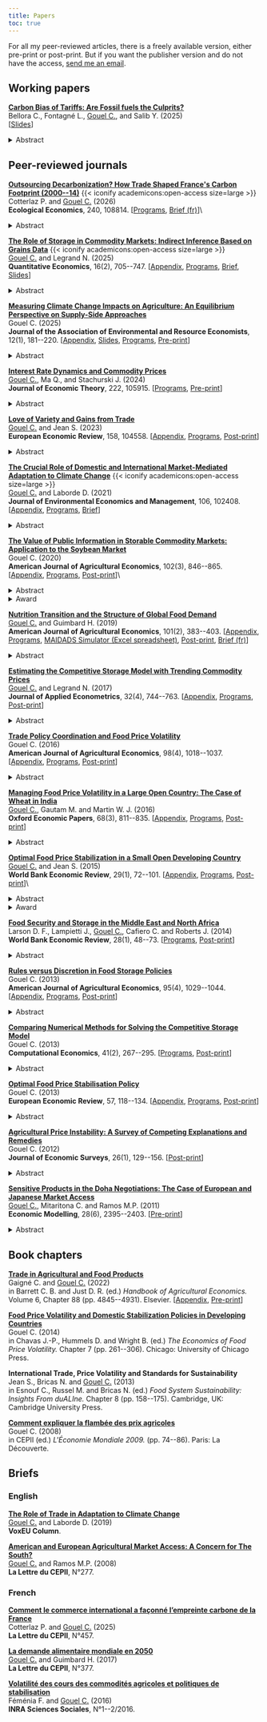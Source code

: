 ```yaml
---
title: Papers
toc: true
---
```


For all my peer-reviewed articles, there is a freely available version, either pre-print or post-print. But if you want the publisher version and do not have the access, [send me an email](mailto:christophe.gouel@inrae.fr).

## Working papers

[**Carbon Bias of Tariffs: Are Fossil fuels the Culprits?**](https://www.cepii.fr/CEPII/en/publications/wp/abstract.asp?NoDoc=14655)\
Bellora C., Fontagné L., <u>Gouel C.</u>, and Salib Y. (2025)\
[[Slides](docs/carbon_bias_slides.html)]
<details>
  <summary>Abstract</summary>
  This paper revisits the existence of a carbon bias in trade policies, where emissions-intensive sectors receive lower trade protection than cleaner sectors. Using a stylized general equilibrium model that accounts for greenhouse gas emissions, we confirm the presence of a carbon bias but find it to be significantly smaller than previously estimated. Our analysis reveals that this bias is primarily driven by low tariffs on fossil fuels, particularly crude oil. Incorporating the finite nature of fossil fuel resources into the model reduces the responsiveness of fossil fuel production to tariff changes, effectively neutralizing the carbon bias. Furthermore, when accounting for domestic consumption taxes on fossil fuels in non-producing countries---which act as de facto tariffs---the bias shifts toward a pro-environmental stance. These findings underscore the importance of integrating energy markets' specificities and domestic distortions into trade models to better account for the impact of trade policies on the environment.
</details>

## Peer-reviewed journals

[**Outsourcing Decarbonization? How Trade Shaped France's Carbon Footprint (2000--14)**](https://doi.org/10.1016/j.ecolecon.2025.108814) {{< iconify academicons:open-access size=large >}}\
Cotterlaz P. and <u>Gouel C.</u> (2026)\
**Ecological Economics**, 240, 108814. [[Programs](https://doi.org/10.57745/KWXFK5), [Brief (fr)](https://www.cepii.fr/CEPII/fr/publications/lettre/abstract.asp?NoDoc=14667)]\
<details>
  <summary>Abstract</summary>
  This study examines the evolution of France's carbon footprint from 2000 to 2014, with a particular focus on the role of international trade. During this period, France's territorial emissions decreased by 18%, yet its consumption-based footprint declined by only 5%. This modest reduction reflects an increase in emissions embedded in imports, which grew from 45% to 54% of the total. Employing a novel structural decomposition analysis, we disentangle the contributions of scale, composition, and technique effects from a consumption perspective. Our approach advances traditional methods by explicitly distinguishing between domestic and foreign influences and by separately analyzing trade openness and the geographic reallocation of trade flows. The results underscore the dominance of the technique effect in reducing emissions (-28%), driven primarily by efficiency improvements abroad. However, the geographic composition effect led to a substantial increase in emissions (+18%), especially due to shifts toward more carbon-intensive trading partners prior to 2008. This pattern—characterized by a growing reliance on foreign improvements for emission reductions—likely foreshadows developments in other developed economies as domestic decarbonization advances. It highlights the need for greater coordination between trade and climate policies.
</details>

[**The Role of Storage in Commodity Markets: Indirect Inference Based on Grains Data**](https://doi.org/10.3982/QE2329) {{< iconify academicons:open-access size=large >}}\
<u>Gouel C.</u> and Legrand N. (2025)\
**Quantitative Economics**, 16(2), 705--747. [[Appendix](https://www.econometricsociety.org/publications/quantitative-economics/2025/05/01/The-Role-of-Storage-in-Commodity-Markets-Indirect-Inference-Based-on-Grain-Data/supp/QE2329SUPP.pdf), [Programs](https://doi.org/10.5281/zenodo.14591285), [Brief](https://www.bayes-cid.com/pdf/issues/2023-summer/publications/CID%20Summer%202023%20Gouel%20et%20al.pdf), [Slides](https://hal.inrae.fr/hal-05108587v1/file/storage_II_slides.pdf)]
<details>
  <summary>Abstract</summary>
  We develop an indirect inference approach relying on a linear supply and demand model serving as an auxiliary model to provide the first full empirical test of the rational expectations commodity storage model. We build a rich storage model that incorporates a supply response and four structural shocks and show that exploiting information on both prices and quantities is critical for relaxing previous restrictive identifying assumptions and assessing the empirical consistency of the model's features. Finally, we carry out a structural estimation on the aggregate index of the world's most important staple food products. Our estimations show that supply shocks are the main drivers of food market dynamics and that our storage model is consistent with most of the moments in the data, including the high price persistence so far the subject of a long‐standing puzzle.
</details>

[**Measuring Climate Change Impacts on Agriculture: An Equilibrium Perspective on Supply-Side Approaches**](https://doi.org/10.1086/730591)\
Gouel C. (2025)\
**Journal of the Association of Environmental and Resource Economists**, 12(1), 181--220. [[Appendix](https://hal.inrae.fr/hal-04829202v1/file/ricardian-trade-SA.pdf), [Slides](https://hal.inrae.fr/hal-04829202v1/file/ricardian-trade-slides.pdf), [Programs](https://doi.org/10.7910/DVN/RFHQPK), [Pre-print](https://www.nber.org/papers/w30279)]
<details>
  <summary>Abstract</summary>
  Climate change impacts on agriculture are mostly estimated by supply-side reduced-form regressions, under the implicit assumption of constant crop prices. To test whether this assumption is innocuous, I use a quantitative trade model of global agricultural markets to emulate the findings of a supply-side approach and to calculate welfare changes accounting for price changes. The results show that both welfare measures are weakly correlated and can be of opposite signs and that the supply-side approach tends to underestimate the cost of climate change because of the imperfect substitutability of crops in demand.
</details>

[**Interest Rate Dynamics and Commodity Prices**](https://doi.org/10.1016/j.jet.2024.105915)\
<u>Gouel C.</u>, Ma Q., and Stachurski J. (2024)\
**Journal of Economic Theory**, 222, 105915. [[Programs](https://doi.org/10.57745/JV1JR6), [Pre-print](https://www.cepii.fr/CEPII/fr/publications/wp/abstract.asp?NoDoc=13921)]
<details>
  <summary>Abstract</summary>
  In economic studies and popular media, interest rates are routinely cited as a major factor behind commodity price fluctuations. At the same time, the transmission channels are far from transparent, leading to long-running debates on the sign and magnitude of interest rate effects. Purely empirical studies struggle to address these issues because of the complex interactions between interest rates, prices, supply changes, and aggregate demand. To move this debate to a solid footing, we extend the competitive storage model to include stochastically evolving interest rates. We establish general conditions for existence and uniqueness of solutions and provide a systematic theoretical and quantitative analysis of the interactions between interest rates and prices.
</details>

[**Love of Variety and Gains from Trade**](https://doi.org/10.1016/j.euroecorev.2023.104558)\
<u>Gouel C.</u> and Jean S. (2023)\
**European Economic Review**, 158, 104558. [[Appendix](https://ars.els-cdn.com/content/image/1-s2.0-S0014292123001861-mmc1.pdf), [Programs](https://doi.org/10.15454/U0QOAA), [Post-print](https://hal.inrae.fr/hal-04179396v1/document)]
<details>
  <summary>Abstract</summary>
  We show analytically and quantitatively how gains from trade depend on love of variety, defined as the extent to which an additional product variety generates benefits in either final or intermediate consumption. To do this, we use a multi-country, multi-sector heterogeneous-firm gravity trade model where love of variety is parameterized separately from product substitutability using a generalized CES demand function. Counterfactual simulations based on a calibrated version of this model show that the gains from trade commonly vary by a proportion of one to three depending on the value of the love-of-variety elasticity. Trade war simulations also point to the strong sensitivity of the assessed impacts. We conclude that love of variety may be an important determinant of the gains from trade, an aspect that has so far been overlooked for the sake of convenience in the modeling framework and due to lack of empirical estimates.
</details>

[**The Crucial Role of Domestic and International Market-Mediated Adaptation to Climate Change**](https://doi.org/10.1016/j.jeem.2020.102408) {{< iconify academicons:open-access size=large >}}\
<u>Gouel C.</u> and Laborde D. (2021)\
**Journal of Environmental Economics and Management**, 106, 102408. [[Appendix](https://ars.els-cdn.com/content/image/1-s2.0-S0095069620301315-mmc1.pdf), [Programs](https://doi.org/10.15454/HYUURI), [Brief](https://voxeu.org/article/role-trade-adaptation-climate-change)]
<details>
  <summary>Abstract</summary>
  Climate change effects on agricultural yields will be uneven over the world. A few countries, mostly in high latitudes, may experience gains, while most will see average yield decrease. This paper aims to quantify the role of market-mediated adjustments in attenuating the effects of climate change by allowing the expression of the new climate-induced pattern of comparative advantages within and between countries. To do this, we develop a quantitative general equilibrium trade model where the representation of land use choice is inspired from modern Ricardian trade models. We use spatially explicit information from the agronomic literature about potential yields before and after climate change for calibration and counterfactual simulations. The results show that the climate-induced yield changes generate large price movements that incentivize adjustments in production and trade. Both production and trade adjustments contribute to reducing welfare losses globally, with production adjustments making the larger contribution.
</details>


[**The Value of Public Information in Storable Commodity Markets: Application to the Soybean Market**](https://doi.org/10.1002/ajae.12013)\
Gouel C. (2020)\
**American Journal of Agricultural Economics**, 102(3), 846--865. [[Appendix](https://onlinelibrary.wiley.com/action/downloadSupplement?doi=10.1002%2Fajae.12013&file=ajae12013-sup-0001-AppendixS1.pdf), [Programs](https://doi.org/10.15454/YWAOKM), [Post-print](https://hal.inrae.fr/hal-02622352v2/document)]\
<details>
  <summary>Abstract</summary>
  This article provides a framework to estimate the potential effects and benefits of the provision of market information in storable commodity markets. This framework is applied to the case of production forecasts for the soybean market. A rational expectations storage model of the global soybean market accounting for both inter-annual and intra-annual market dynamics is built. Shocks that occur between planting and harvesting affect the size of the potential harvest. Estimates of the size of these shocks are reported publicly and affect the market equilibrium through adjustments to stock levels. By varying counterfactually the observability of seasonal shocks, we can estimate the efficiency gains related to the availability of advance information. They are equivalent to 2% of storage costs; the reduction of stock levels being the main channel explaining the welfare gains. The presence of advance information has a limited effect on inter-annual price volatility but redistributes price volatility during the season, increasing it just before harvest when almost all news has been received and stocks are tight and decreasing it after harvest. The effect of news shocks is stronger on higher order moments of the distribution with a strong decrease in skewness and kurtosis related to the lower frequency of price spikes.
</details>
<details>
  <summary>Award</summary>
  Winner of the European Association of Agricultural Economists' 2020 Research Discovery Award.
</details>

[**Nutrition Transition and the Structure of Global Food Demand**](https://doi.org/10.1093/ajae/aay030)\
<u>Gouel C.</u> and Guimbard H. (2019)\
**American Journal of Agricultural Economics**, 101(2), 383--403. [[Appendix](https://hal.archives-ouvertes.fr/hal-02043169/file/Global-Food-Demand-SA.pdf), [Programs](https://doi.org/10.15454/9DZLRA), [MAIDADS Simulator (Excel spreadsheet)](https://doi.org/10.15454/9DZLRA/EEBC53), [Post-print](https://hal.archives-ouvertes.fr/hal-02043169/document), [Brief (fr)](https://www.cepii.fr/CEPII/en/publications/lettre/abstract.asp?NoDoc=10263)]
<details>
  <summary>Abstract</summary>
  Estimating future demand for food is a critical aspect of global food security analyses. The process linking dietary changes to wealth is known as the nutrition transition and presents well-identified features that help to predict consumption changes in poor countries. This study proposes to represent the nutrition transition with a nonhomothetic, flexible-in-income demand system. The resulting model is estimated statistically based on cross-sectional information from FAOSTAT. The model captures the main features of the nutrition transition: rise in demand for calories associated with income growth; diversification of diets away from starchy staples; and a large increase in caloric demand for animal-based products, fats, and sweeteners. The estimated model is used to project food demand between 2010 and 2050 based on a set of plausible futures (trend projections and Shared Socioeconomic Pathways scenarios). The main results of these projections are: (a) global food demand will increase by 47%, less than half the growth in the previous four decades; (b) this growth will be attributable mainly to lower-middle-income and low-income countries; (c) the structure of global food demand will change over the period, with a doubling of demand for animal-based calories and a much smaller 19% increase in demand for starchy staples; and (d) the analysis of a range of population and income projections reveals important uncertainties—depending on the scenario, the projected increases in demand for animal-based and vegetal-based calories range from 74% to 114%, and from 20% to 42%, respectively.
</details>

[**Estimating the Competitive Storage Model with Trending Commodity Prices**](https://doi.org/10.1002/jae.2553)\
<u>Gouel C.</u> and Legrand N. (2017)\
**Journal of Applied Econometrics**, 32(4), 744--763. [[Appendix](https://hal.archives-ouvertes.fr/hal-01584507/file/JAE-Paper-SA.pdf), [Programs](http://qed.econ.queensu.ca/jae/datasets/gouel001/), [Post-print](https://hal.archives-ouvertes.fr/hal-01584507/document)]
<details>
  <summary>Abstract</summary>
  We present a method to estimate jointly the parameters of a standard commodity storage model and the parameters characterizing the trend in commodity prices. This procedure allows the influence of a possible trend to be removed without restricting the model specification, and allows model and trend selection based on statistical criteria. The trend is modeled deterministically using linear or cubic spline functions of time. The results show that storage models with trend are always preferred to models without trend. They yield more plausible estimates of the structural parameters, with storage costs and demand elasticities that are more consistent with the literature. They imply occasional stockouts, whereas without trend the estimated models predict no stockouts over the sample period for most commodities. Moreover, accounting for a trend in the estimation implies price moments closer to those observed in commodity prices. Our results support the empirical relevance of the speculative storage model, and show that storage model estimations should not neglect the possibility of long-run price trends.
</details>

[**Trade Policy Coordination and Food Price Volatility**](https://doi.org/10.1093/ajae/aaw020)\
Gouel C. (2016)\
**American Journal of Agricultural Economics**, 98(4), 1018--1037. [[Appendix](https://hal.archives-ouvertes.fr/hal-01532572/file/Appendix.pdf), [Programs](https://hal.archives-ouvertes.fr/hal-01532572/file/Programs.zip), [Post-print](https://hal.archives-ouvertes.fr/hal-01532572/document)]
<details>
  <summary>Abstract</summary>
  Many countries adjust their trade policies counter-cyclically with food prices, to the extent that the use of restrictions by food-exporting countries has occasionally threatened the food security of food-importing countries. These trade policies are inconsistent with the terms-of-trade motivation often retained to characterize the payoff frontier of self-enforcing trade agreements, as they can worsen the terms of trade of the countries that apply them. This article analyzes trade policy coordination when trade policies are driven by terms-of-trade effects and a desire to reduce domestic food price volatility. This framework implies that importing and exporting countries have incentives to deviate from cooperation at different periods: the latter when prices are high and the former when prices are low. Since staple food prices tend to have asymmetric distributions, with more prices below than above the mean but with occasional spikes, a self-enforcing agreement generates asymmetric outcomes. Without cooperation, an importing country uses its trade policy more frequently because of the concentration of prices below the mean, but an exporting country has a greater incentive to deviate from a cooperative trade policy because positive deviations from the mean price are larger than negative ones. Thus, the asymmetry of the distribution of commodity prices can make it more difficult to discipline export taxes than tariffs in trade agreements.
</details>

[**Managing Food Price Volatility in a Large Open Country: The Case of Wheat in India**](https://doi.org/10.1093/oep/gpv089)\
<u>Gouel C.</u>, Gautam M. and Martin W. J. (2016)\
**Oxford Economic Papers**, 68(3), 811--835. [[Appendix](https://hal.archives-ouvertes.fr/hal-01581612/file/Appendix.pdf), [Programs](https://hal.archives-ouvertes.fr/hal-01581612/file/OEP2016-Programs.zip), [Post-print](https://hal.archives-ouvertes.fr/hal-01581612/document)]
<details>
  <summary>Abstract</summary>
  India has pursued an active food security policy for many years by using a combination of trade policy interventions, public distribution of food staples, and assistance to farmers through minimum support prices defended by public stocks. This approach has been quite successful in stabilizing staple food prices, but comes at a high cost, and with potential risks of unmanageable stock accumulation. Based on a rational expectations storage model representing the Indian wheat market and its relation to the rest of the world, we analyse the cost and welfare implications of this policy, and unpack the contribution of its various elements. To analyse alternative policies, we assume that social welfare includes an objective of price stabilization and assess optimal policies corresponding to this objective. We consider fully optimal policies under commitment as well as optimal simple rules, and show that adopting simple rules can achieve most of the gains from fully optimal policies.
</details>

[**Optimal Food Price Stabilization in a Small Open Developing Country**](https://doi.org/10.1093/wber/lht018)\
<u>Gouel C.</u> and Jean S. (2015)\
**World Bank Economic Review**, 29(1), 72--101. [[Appendix](https://hal.archives-ouvertes.fr/hal-01173054/file/Appendix.pdf), [Programs](https://hal.archives-ouvertes.fr/hal-01173054/file/WBER2014-Gouel-and-Jean-Programs.zip), [Post-print](https://hal.archives-ouvertes.fr/hal-01173054/document)]\
<details>
  <summary>Abstract</summary>
  This paper analyzes the use of storage and trade policies to achieve food price stabilization in a small open developing country. Optimal stabilization policies are identified using a rational expectations storage model with risk-averse consumers and incomplete markets. Without public intervention, price dynamics are driven by domestic productive shocks and international prices. On its own, an optimal storage policy is found to be detrimental to consumers because its stabilizing benefits leak to the world market. In contrast, an optimal combination of storage and trade policies results in a powerful stabilization of domestic food prices. However, such an optimal combination is shown to entail two serious drawbacks: its distributive impacts are large compared to its efficiency benefits, and by distorting excess supply curves, it may aggravate high world price episodes.
</details>
<details>
  <summary>Award</summary>
  Winner of the European Association of Agricultural Economists' Quality of Policy Contribution Award in honor of Giovanni Anania.
</details>


[**Food Security and Storage in the Middle East and North Africa**](https://doi.org/10.1093/wber/lht015)\
Larson D. F., Lampietti J., <u>Gouel C.</u>, Cafiero C. and Roberts J. (2014)\
**World Bank Economic Review**, 28(1), 48--73. [[Programs](https://hal.archives-ouvertes.fr/hal-01186946/file/WBER2014-Larson-Programs.zip), [Post-print](https://hal.archives-ouvertes.fr/hal-01186946/document)]
<details>
  <summary>Abstract</summary>
  In times of highly volatile commodity markets, governments often try to protect their populations from rapidly rising food prices, which can be particularly harmful for the poor. A potential solution for food-deficit countries is to hold strategic reserves that can be called on when international prices spike. But how large should strategic stockpiles be, and what rules should govern their release? In this paper, we develop a dynamic competitive storage model for wheat in the Middle East and North Africa region, where imported wheat is the most significant component of the average diet. We analyze a strategy that sets aside wheat stockpiles, which can be used to keep domestic prices below a targeted price. Our analysis shows that if the target price is set high and reserves are adequate, the strategy can be effective and robust. Contrary to most interventions, strategic storage policies are counter-cyclical, and when the importing region is sufficiently large, a regional policy can smooth global prices. Simulations indicate that this is the case for the Middle East and North Africa region. Nevertheless, the policy is more costly than a procyclical policy similar to food stamps that uses targeted transfers to directly offset high prices with a subsidy.
</details>

[**Rules versus Discretion in Food Storage Policies**](https://doi.org/10.1093/ajae/aat016)\
Gouel C. (2013)\
**American Journal of Agricultural Economics**, 95(4), 1029--1044. [[Appendix](https://hal.archives-ouvertes.fr/hal-01636279/file/Appendix.pdf), [Programs](https://hal.archives-ouvertes.fr/hal-01636279/file/Programs.zip), [Post-print](https://hal.archives-ouvertes.fr/hal-01636279/document)]
<details>
  <summary>Abstract</summary>
  This article compares various policies in a rational expectations food storage model with risk-averse consumers and missing insurance markets calibrated to represent a developing country. I consider an optimal storage policy under discretion and two optimal simple rules: a constant private storage subsidy and a price band. The storage subsidy achieves welfare gains similar to the discretionary policy. The price band maximizing social welfare is a price-peg scheme: The floor and ceiling prices are the same, and the capacity constraint represents 11% of the steady-state production level. This price band achieves three-quarters of the gains from the optimal policy under discretion.
</details>

[**Comparing Numerical Methods for Solving the Competitive Storage Model**](https://doi.org/10.1007/s10614-012-9318-y)\
Gouel C. (2013)\
**Computational Economics**, 41(2), 267--295. [[Programs](https://hal.archives-ouvertes.fr/hal-01136976/file/CE2013-Programs.zip), [Post-print](https://hal.archives-ouvertes.fr/hal-01136976/document)]
<details>
  <summary>Abstract</summary>
  This paper compares numerical methods for solving the competitive storage model. Because storage implies a nonnegativity constraint on stocks, the solution methods must be considered carefully. The model is solved using value function iteration and several projection approaches, including parameterised expectations and decision rules approximation. In considering a storage model with convenience yield, in which the inequality constraint is smoothed, perturbation methods are also applied. Parameterised expectations approximation proves to be the most accurate method, whereas perturbation techniques are shown inadequate for solving this highly nonlinear model. The endogenous grid method allows rapid solution if supply is assumed to be inelastic.
</details>

[**Optimal Food Price Stabilisation Policy**](https://doi.org/10.1016/j.euroecorev.2012.10.003)\
Gouel C. (2013)\
**European Economic Review**, 57, 118--134. [[Appendix](https://hal.archives-ouvertes.fr/hal-01019459/file/Appendix.pdf), [Programs](https://hal.archives-ouvertes.fr/hal-01019459/file/EER2013-Programs.zip), [Post-print](https://hal.archives-ouvertes.fr/hal-01019459/document)]
<details>
  <summary>Abstract</summary>
  This paper proposes a framework for designing optimal food price stabilisation policies in a self-sufficient developing country. It uses a rational expectations storage model with risk-averse consumers and incomplete markets. Government stabilises food prices by carrying public stock and by applying a state-contingent subsidy/tax to production. The policy rules are designed to maximise intertemporal welfare. The optimal policy under commitment crowds out all private stockholding activity by removing the profit opportunity from speculation. The countercyclical subsidy/tax to production helps price stabilisation by subsidising production in periods of scarcity and by taxing it in periods of glut. It contributes little to welfare gains, most of which come from stabilisation achieved through public storage.
</details>

[**Agricultural Price Instability: A Survey of Competing Explanations and Remedies**](https://doi.org/10.1111/j.1467-6419.2010.00634.x)\
Gouel C. (2012)\
**Journal of Economic Surveys**, 26(1), 129--156. [[Post-print](https://hal.archives-ouvertes.fr/hal-01001218/document)]
<details>
  <summary>Abstract</summary>
  There are two explanations for agricultural price dynamics. One follows cobweb logic and models fluctuations driven by expectation errors but emphasises that these expectations create complex dynamics and possibly chaos. The other stems from the rational expectations tradition of dynamics driven by real shocks. The empirical evidence tends to support the latter, but is not conclusive. The rational expectations model generates an optimal dynamic path from which no improvement can be expected from public intervention. However, if we take account of all the potential market failures in agricultural markets, and especially in developing countries, this conclusion might require some qualifications, although an appropriate policy design for stability has still to be achieved. This paper surveys the positive and normative literature on agricultural prices, highlighting empirical evidence and identifying remaining unresolved issues.
</details>

[**Sensitive Products in the Doha Negotiations: The Case of European and Japanese Market Access**](https://doi.org/10.1016/j.econmod.2011.06.014)\
<u>Gouel C.</u>, Mitaritona C. and Ramos M.P. (2011)\
**Economic Modelling**, 28(6), 2395--2403. [[Pre-print](https://ideas.repec.org/p/cii/cepidt/2010-20.html)]
<details>
  <summary>Abstract</summary>
  Given the highly concentrated distribution of agricultural protection, allowing in the negotiations too many exceptions through sensitive products puts at risk the objectives of World Trade Organization. This issue is difficult to analyze with the commonly used applied trade models, because they represent trade flows at an aggregate level, while sensitive products are picked at the product level and their protection, under the form of tariff-rate quotas, is contingent on the level of imports. This paper assesses the effect of these exceptions, based on the case of agricultural trade protection in Europe and Japan, two countries where tariff dismantling in the agricultural sector is a particularly sensitive issue. Since agricultural border protection is heterogeneous, we avoid aggregation bias by extending a multi-country computable general equilibrium model to the product level. This allows us to represent trade policies explicitly and to account for their interdependencies. The results suggest that consideration of sensitive products strongly limits the potential gains from a possible agriculture agreement at Doha. Moreover, there is no aggregate trade-off between decreasing tariffs and increasing/opening quotas. To achieve “substantial” market access improvements in the agricultural sector, the objective should be most favored nation tariff reduction.
</details>

## Book chapters

[**Trade in Agricultural and Food Products**](https://doi.org/10.1016/bs.hesagr.2022.03.004)\
Gaigné C. and <u>Gouel C.</u> (2022)\
in Barrett C. B. and Just D. R. (ed.) *Handbook of Agricultural Economics.* Volume 6, Chapter 88 (pp. 4845--4931). Elsevier. [[Appendix](https://hal.inrae.fr/hal-03707237/document), [Pre-print](docs/TradeAg.pdf)]

[**Food Price Volatility and Domestic Stabilization Policies in Developing Countries**](http://www.nber.org/chapters/c12816)\
Gouel C. (2014)\
in Chavas J.-P., Hummels D. and Wright B. (ed.) *The Economics of Food Price Volatility.* Chapter 7 (pp. 261--306). Chicago: University of Chicago Press.

**International Trade, Price Volatility and Standards for Sustainability**\
Jean S., Bricas N. and <u>Gouel C.</u> (2013)\
in Esnouf C., Russel M. and Bricas N. (ed.) *Food System Sustainability: Insights From duALIne.* Chapter 8 (pp. 158--175). Cambridge, UK: Cambridge University Press.

[**Comment expliquer la flambée des prix agricoles**](https://www.cepii.fr/PDF_PUB/em/2009/em2009-05.pdf)\
Gouel C. (2008)\
in CEPII (ed.) *L\'Économie Mondiale 2009.* (pp. 74--86). Paris: La Découverte.

## Briefs

### English

[**The Role of Trade in Adaptation to Climate Change**](https://cepr.org/voxeu/columns/role-trade-adaptation-climate-change)\
<u>Gouel C.</u> and Laborde D. (2019)\
**VoxEU Column**.

[**American and European Agricultural Market Access: A Concern for The South?**](https://www.cepii.fr/CEPII/en/publications/lettre/abstract.asp?NoDoc=1784)\
<u>Gouel C.</u> and Ramos M.P. (2008)\
**La Lettre du CEPII**, N°277.

### French

[**Comment le commerce international a façonné l’empreinte carbone de la France**](https://www.cepii.fr/CEPII/fr/publications/lettre/abstract.asp?NoDoc=14667)\
Cotterlaz P. and <u> Gouel C.</u> (2025)\
**La Lettre du CEPII**, N°457.

[**La demande alimentaire mondiale en 2050**](https://www.cepii.fr/CEPII/en/publications/lettre/abstract.asp?NoDoc=10263)\
<u>Gouel C.</u> and Guimbard H. (2017)\
**La Lettre du CEPII**, N°377.

[**Volatilité des cours des commodités agricoles et politiques de stabilisation**](http://ageconsearch.umn.edu/record/265503)\
Féménia F. and <u>Gouel C.</u> (2016)\
**INRA Sciences Sociales**, N°1--2/2016.
